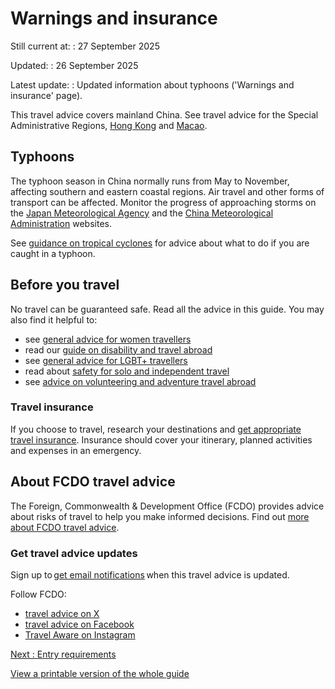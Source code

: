# Warnings and insurance

Still current at:
:   27 September 2025

Updated:
:   26 September 2025

Latest update:
:   Updated information about typhoons ('Warnings and insurance' page).

This travel advice covers mainland China. See travel advice for the Special Administrative Regions, [Hong Kong](https://www.gov.uk/foreign-travel-advice/hong-kong) and [Macao](https://www.gov.uk/foreign-travel-advice/macao).

## Typhoons

The typhoon season in China normally runs from May to November, affecting southern and eastern coastal regions. Air travel and other forms of transport can be affected. Monitor the progress of approaching storms on the [Japan Meteorological Agency](http://www.jma.go.jp/en/typh/) and the [China Meteorological Administration](http://www.cma.gov.cn/en2014/) websites.

See [guidance on tropical cyclones](https://www.gov.uk/tropical-cyclones) for advice about what to do if you are caught in a typhoon.

## Before you travel

No travel can be guaranteed safe. Read all the advice in this guide. You may also find it helpful to:

* see [general advice for women travellers](https://www.gov.uk/guidance/advice-for-women-travelling-abroad)
* read our [guide on disability and travel abroad](https://www.gov.uk/government/publications/disabled-travellers)
* see [general advice for LGBT+ travellers](https://www.gov.uk/guidance/lesbian-gay-bisexual-and-transgender-foreign-travel-advice)
* read about [safety for solo and independent travel](https://www.gov.uk/guidance/solo-and-independent-travel)
* see [advice on volunteering and adventure travel abroad](https://www.gov.uk/guidance/safer-adventure-travel-and-volunteering-overseas)

### Travel insurance

If you choose to travel, research your destinations and [get appropriate travel insurance](https://www.gov.uk/guidance/foreign-travel-insurance). Insurance should cover your itinerary, planned activities and expenses in an emergency.

## About FCDO travel advice

The Foreign, Commonwealth & Development Office (FCDO) provides advice about risks of travel to help you make informed decisions. Find out [more about FCDO travel advice](https://www.gov.uk/guidance/about-foreign-commonwealth-development-office-travel-advice).

### Get travel advice updates

Sign up to [get email notifications](https://www.gov.uk/foreign-travel-advice/china/email-signup) when this travel advice is updated.

Follow FCDO:

* [travel advice on X](https://x.com/fcdotravelgovuk)
* [travel advice on Facebook](https://www.facebook.com/FCDOTravel/)
* [Travel Aware on Instagram](https://www.instagram.com/accounts/login/?next=https%3A%2F%2Fwww.instagram.com%2Ftravelaware%2F&is_from_rle)

[Next
:
Entry requirements](/foreign-travel-advice/china/entry-requirements)

[View a printable version of the whole guide](/foreign-travel-advice/china/print)